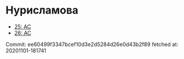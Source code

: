 # Нурисламова
- [25: AC](25.md)
- [26: AC](26.md)

Commit: ee60499f3347bcef10d3e2d5284d26e0d43b2f89
 fetched at: 20201101-181741
